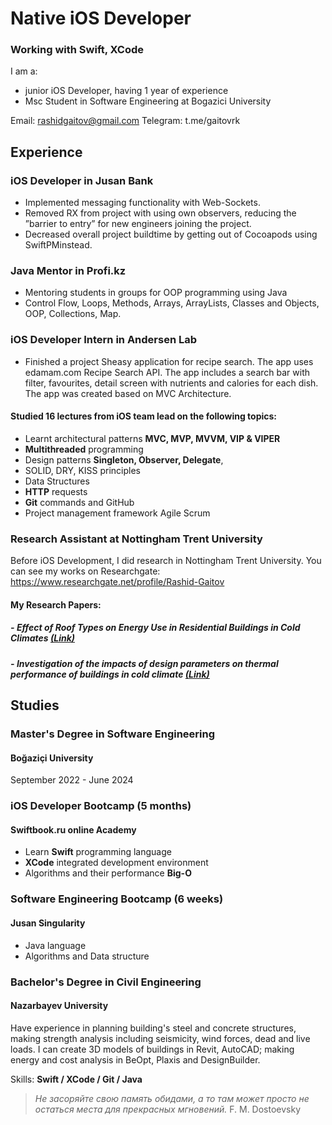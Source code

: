# Native iOS Developer
### Working with Swift, XCode

I am a: 
- junior iOS Developer, having 1 year of experience
- Msc Student in Software Engineering at Bogazici University

Email: rashidgaitov@gmail.com
Telegram: t.me/gaitovrk

## Experience

### iOS Developer in Jusan Bank
- Implemented messaging functionality with Web-Sockets.
- Removed RX from project with using own observers, reducing the ”barrier to entry” for new engineers joining the project.
- Decreased overall project buildtime by getting out of Cocoapods using SwiftPMinstead.

### Java Mentor in Profi.kz
- Mentoring students in groups for OOP programming using Java
- Control Flow, Loops, Methods, Arrays, ArrayLists, Classes and Objects, OOP, Collections, Map.

### iOS Developer Intern in Andersen Lab
- Finished a project Sheasy application for recipe search. The app uses edamam.com Recipe Search API. The app includes a search bar  with filter, favourites, detail screen with nutrients and calories for each dish.  The app was created based on MVC Architecture. 

#### Studied 16 lectures from iOS team lead on the following topics:
- Learnt architectural patterns **MVC, MVP, MVVM, VIP & VIPER**
- **Multithreaded** programming
- Design patterns **Singleton, Observer, Delegate**, 
- SOLID, DRY, KISS principles
- Data Structures
- **HTTP** requests
- **Git** commands and GitHub
- Project management framework Agile Scrum


### Research Assistant at Nottingham Trent University
Before iOS Development, I did research in Nottingham Trent University. You can see my works on Researchgate:
https://www.researchgate.net/profile/Rashid-Gaitov

#### My Research Papers:
##### - *Effect of Roof Types on Energy Use in Residential Buildings in Cold Climates* [(Link)](https://www.researchgate.net/publication/358304129_Effect_of_Roof_Types_on_Energy_Use_in_Residential_Buildings_in_Cold_Climates)

##### - *Investigation of the impacts of design parameters on thermal performance of buildings in cold climate* [(Link)](https://www.researchgate.net/publication/350508978_Investigation_of_the_impacts_of_design_parameters_on_thermal_performance_of_buildings_in_cold_climate) 




## Studies
### Master's Degree in Software Engineering 
#### Boğaziçi University
September 2022 - June 2024


### iOS Developer Bootcamp (5 months)
#### Swiftbook.ru online Academy
- Learn **Swift** programming language
- **XCode** integrated development environment
- Algorithms and their performance **Big-O**

###  Software Engineering Bootcamp (6 weeks)
#### Jusan Singularity
- Java language
- Algorithms and Data structure


### Bachelor's Degree in Civil Engineering
#### Nazarbayev University
Have experience in planning building's steel and concrete structures, making strength analysis including seismicity, wind forces, dead and live loads. I can create 3D models of buildings in Revit, AutoCAD; making energy and cost analysis in BeOpt, Plaxis and DesignBuilder.

Skills: **Swift / XCode / Git / Java**


> *Не засоряйте свою память обидами, а то там может просто не остаться места для прекрасных мгновений.*
> F. M. Dostoevsky
